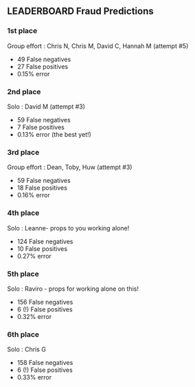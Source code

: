 ## LEADERBOARD Fraud Predictions 

### 1st place
Group effort : Chris N, Chris M, David C, Hannah M (attempt #5)
- 49 False negatives
- 27 False positives
- 0.15% error

### 2nd place 
Solo : David M (attempt #3) 
- 59 False negatives
- 7 False positives
- 0.13% error (the best yet!)

### 3rd place
Group effort : Dean, Toby, Huw (attempt #3)
- 59 False negatives
- 18 False positives
- 0.16% error
  
### 4th place
Solo : Leanne- props to you working alone! 
- 124 False negatives
- 10 False positives
- 0.27% error 

### 5th place 
Solo : Raviro - props for working alone on this!
- 156 False negatives
- 6 (!) False positives 
- 0.32% error 

### 6th place
Solo : Chris G 
- 158 False negatives
- 6 (!) False positives
- 0.33% error 

